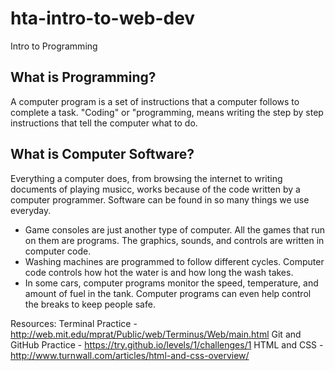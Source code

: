 # hta-intro-to-web-dev
Intro to Programming

## What is Programming?
A computer program is a set of instructions that a computer follows to complete a task. "Coding" or "programming, means writing the step by step instructions that tell the computer what to do. 

## What is Computer Software?
Everything a computer does, from browsing the internet to writing documents of playing musicc, works because of the code written by a computer programmer. Software can be found in so many things we use everyday. 

- Game consoles are just another type of computer. All the games that run on them are programs. The graphics, sounds, and controls are written in computer code. 
- Washing machines are programmed to follow different cycles. Computer code controls how hot the water is and how long the wash takes. 
- In some cars, computer programs monitor the speed, temperature, and amount of fuel in the tank. Computer programs can even help control the breaks to keep people safe. 

Resources:
Terminal Practice - http://web.mit.edu/mprat/Public/web/Terminus/Web/main.html
Git and GitHub Practice - https://try.github.io/levels/1/challenges/1
HTML and CSS - http://www.turnwall.com/articles/html-and-css-overview/
